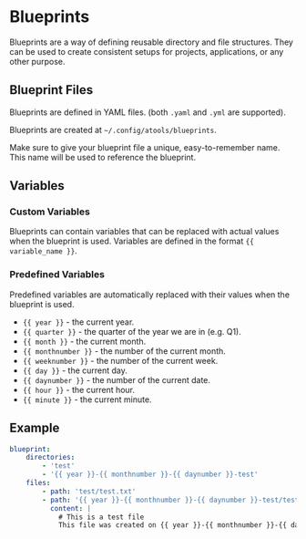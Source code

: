 # Blueprints
Blueprints are a way of defining reusable directory and file structures. They can be used to create consistent setups for projects, applications, or any other purpose.

## Blueprint Files
Blueprints are defined in YAML files. (both `.yaml` and `.yml` are supported).

Blueprints are created at `~/.config/atools/blueprints`.

Make sure to give your blueprint file a unique, easy-to-remember name. This name will be used to reference the blueprint.

## Variables
### Custom Variables
Blueprints can contain variables that can be replaced with actual values when the blueprint is used. Variables are defined in the format `{{ variable_name }}`.

### Predefined Variables
Predefined variables are automatically replaced with their values when the blueprint is used.

- `{{ year }}` - the current year.
- `{{ quarter }}` - the quarter of the year we are in (e.g. Q1).
- `{{ month }}` - the current month.
- `{{ monthnumber }}` - the number of the current month.
- `{{ weeknumber }}` - the number of the current week.
- `{{ day }}` - the current day.
- `{{ daynumber }}` - the number of the current date.
- `{{ hour }}` - the current hour.
- `{{ minute }}` - the current minute.

## Example
```yaml
blueprint:
    directories:
        - 'test'
        - '{{ year }}-{{ monthnumber }}-{{ daynumber }}-test'
    files:
        - path: 'test/test.txt'
        - path: '{{ year }}-{{ monthnumber }}-{{ daynumber }}-test/test.md'
          content: |
            # This is a test file
            This file was created on {{ year }}-{{ monthnumber }}-{{ daynumber }}
```
